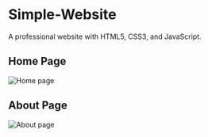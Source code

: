 # Simple-Website
A professional website with HTML5, CSS3, and JavaScript.

## Home Page

![Home page](https://user-images.githubusercontent.com/57519879/86492981-6c1b7a80-bd8d-11ea-8d7a-d3e02eaf5122.PNG)

## About Page

![About page](https://user-images.githubusercontent.com/57519879/86492912-2959a280-bd8d-11ea-82e2-577a25e6346d.PNG)
